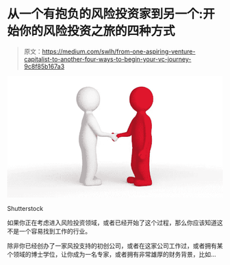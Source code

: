 # 从一个有抱负的风险投资家到另一个:开始你的风险投资之旅的四种方式

> 原文：<https://medium.com/swlh/from-one-aspiring-venture-capitalist-to-another-four-ways-to-begin-your-vc-journey-9c8f85b167a3>

![](img/f61ce9ed936f69cbb33a7482ab7edf9a.png)

Shutterstock

如果你正在考虑进入风险投资领域，或者已经开始了这个过程，那么你应该知道这不是一个容易找到工作的行业。

除非你已经创办了一家风投支持的初创公司，或者在这家公司工作过，或者拥有某个领域的博士学位，让你成为一名专家，或者拥有非常雄厚的财务背景，比如…